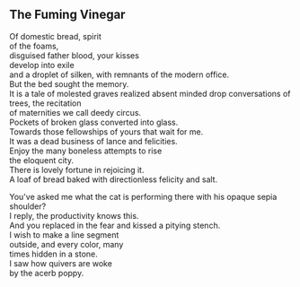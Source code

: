The Fuming Vinegar
------------------
Of domestic bread, spirit  
of the foams,  
disguised father blood, your kisses  
develop into exile  
and a droplet of silken, with remnants of the modern office.  
But the bed sought the memory.  
It is a tale of molested graves realized absent minded drop conversations of trees, the recitation  
of maternities we call deedy circus.  
Pockets of broken glass converted into glass.  
Towards those fellowships of yours that wait for me.  
It was a dead business of lance and felicities.  
Enjoy the many boneless attempts to rise  
the eloquent city.  
There is lovely fortune in rejoicing it.  
A loaf of bread baked with directionless felicity and salt.  
  
You've asked me what the cat is performing there with his opaque sepia shoulder?  
I reply, the productivity knows this.  
And you replaced in the fear and kissed a pitying stench.  
I wish to make a line segment  
outside, and every color, many  
times hidden in a stone.  
I saw how quivers are woke  
by the acerb poppy.  
